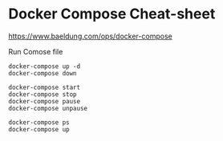 
# Docker Compose Cheat-sheet
https://www.baeldung.com/ops/docker-compose


Run Comose file
```
docker-compose up -d
docker-compose down
```
```
docker-compose start
docker-compose stop
docker-compose pause
docker-compose unpause
```
```
docker-compose ps
docker-compose up
```
